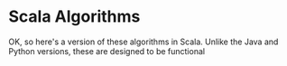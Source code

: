 # Scala Algorithms

OK, so here's a version of these algorithms in Scala. Unlike the Java and Python versions, these are designed to be functional